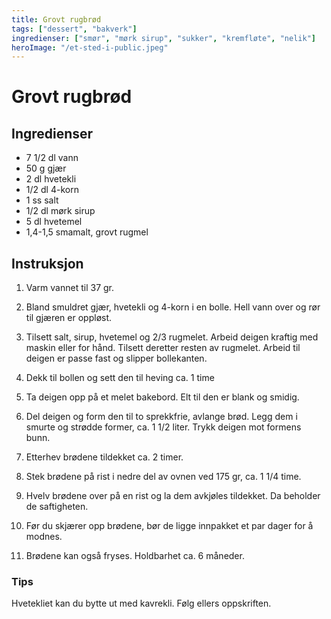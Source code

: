 ```yaml
---
title: Grovt rugbrød
tags: ["dessert", "bakverk"]
ingredienser: ["smør", "mørk sirup", "sukker", "kremfløte", "nelik"]
heroImage: "/et-sted-i-public.jpeg"
---
```


# Grovt rugbrød

## Ingredienser

- 7 1/2 dl vann
- 50 g gjær
- 2 dl hvetekli
- 1/2 dl 4-korn
- 1 ss salt
- 1/2 dl mørk sirup
- 5 dl hvetemel
- 1,4-1,5 smamalt, grovt rugmel

## Instruksjon

1. Varm vannet til 37 gr.

2. Bland smuldret gjær, hvetekli og 4-korn i en bolle. Hell vann over og rør til gjæren er oppløst.

3. Tilsett salt, sirup, hvetemel og 2/3 rugmelet. Arbeid deigen kraftig med maskin eller for hånd. Tilsett deretter resten av rugmelet. Arbeid til deigen er passe fast og slipper bollekanten.

4. Dekk til bollen og sett den til heving ca. 1 time

5. Ta deigen opp på et melet bakebord. Elt til den er blank og smidig.

6. Del deigen og form den til to sprekkfrie, avlange brød. Legg dem i smurte og strødde former, ca. 1 1/2 liter. Trykk deigen mot formens bunn.

7. Etterhev brødene tildekket ca. 2 timer.

8. Stek brødene på rist i nedre del av ovnen ved 175 gr, ca. 1 1/4 time.

9. Hvelv brødene over på en rist og la dem avkjøles tildekket. Da beholder de saftigheten.

10. Før du skjærer opp brødene, bør de ligge innpakket et par dager for å modnes.

11. Brødene kan også fryses. Holdbarhet ca. 6 måneder.

### Tips

Hvetekliet kan du bytte ut med kavrekli. Følg ellers oppskriften.
